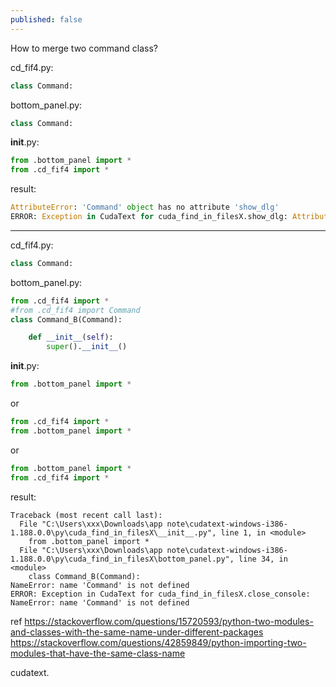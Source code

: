```yaml
---
published: false
---
```


How to merge two command class?

cd_fif4.py:
```py
class Command:
```

bottom_panel.py:
```py
class Command:
```

__init__.py:
```py
from .bottom_panel import *
from .cd_fif4 import *
```

result:
```py
AttributeError: 'Command' object has no attribute 'show_dlg'
ERROR: Exception in CudaText for cuda_find_in_filesX.show_dlg: AttributeError: 'Command' object has no attribute 'show_dlg'
```

---

cd_fif4.py:
```py
class Command:
```

bottom_panel.py:
```py
from .cd_fif4 import *
#from .cd_fif4 import Command
class Command_B(Command):

    def __init__(self):
        super().__init__()
```

__init__.py:
```py
from .bottom_panel import *
```
or

```py
from .cd_fif4 import *
from .bottom_panel import *
```
or

```py
from .bottom_panel import *
from .cd_fif4 import *
```

result:
```
Traceback (most recent call last):
  File "C:\Users\xxx\Downloads\app note\cudatext-windows-i386-1.188.0.0\py\cuda_find_in_filesX\__init__.py", line 1, in <module>
    from .bottom_panel import *
  File "C:\Users\xxx\Downloads\app note\cudatext-windows-i386-1.188.0.0\py\cuda_find_in_filesX\bottom_panel.py", line 34, in <module>
    class Command_B(Command):
NameError: name 'Command' is not defined
ERROR: Exception in CudaText for cuda_find_in_filesX.close_console: NameError: name 'Command' is not defined
```

ref https://stackoverflow.com/questions/15720593/python-two-modules-and-classes-with-the-same-name-under-different-packages
https://stackoverflow.com/questions/42859849/python-importing-two-modules-that-have-the-same-class-name

cudatext.

